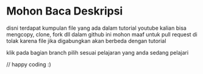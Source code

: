 # Mohon Baca Deskripsi
disni terdapat kumpulan file yang ada dalam tutorial youtube kalian bisa mengcopy, clone, fork dll dalam github ini mohon maaf untuk pull request di tolak karena file jika digabungkan akan berbeda dengan tutorial 

klik pada bagian branch pilih sesuai pelajaran yang anda sedang pelajari

// happy coding :)
